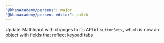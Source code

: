 ```yaml
---
"@khanacademy/perseus": major
"@khanacademy/perseus-editor": patch
---
```


Update MathInput with changes to its API irt `buttonSets`, which is now an object with fields that reflect keypad tabs
